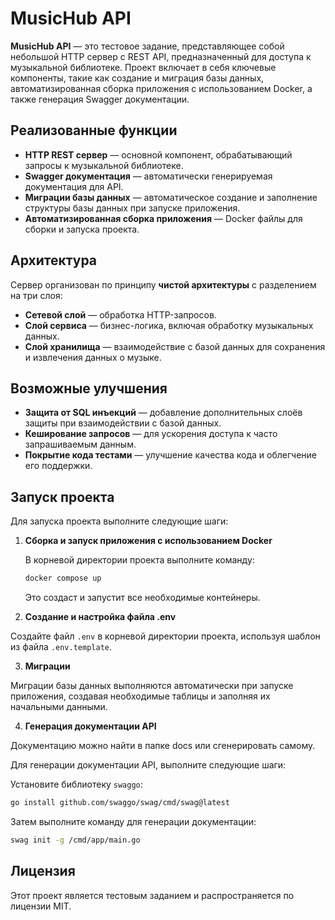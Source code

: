 # MusicHub API

**MusicHub API** — это тестовое задание, представляющее собой небольшой HTTP сервер с REST API, предназначенный для доступа к музыкальной библиотеке. Проект включает в себя ключевые компоненты, такие как создание и миграция базы данных, автоматизированная сборка приложения с использованием Docker, а также генерация Swagger документации.

## Реализованные функции

- **HTTP REST сервер** — основной компонент, обрабатывающий запросы к музыкальной библиотеке.
- **Swagger документация** — автоматически генерируемая документация для API.
- **Миграции базы данных** — автоматическое создание и заполнение структуры базы данных при запуске приложения.
- **Автоматизированная сборка приложения** — Docker файлы для сборки и запуска проекта.

## Архитектура

Сервер организован по принципу **чистой архитектуры** с разделением на три слоя:

- **Сетевой слой** — обработка HTTP-запросов.
- **Слой сервиса** — бизнес-логика, включая обработку музыкальных данных.
- **Слой хранилища** — взаимодействие с базой данных для сохранения и извлечения данных о музыке.

## Возможные улучшения

- **Защита от SQL инъекций** — добавление дополнительных слоёв защиты при взаимодействии с базой данных.
- **Кеширование запросов** — для ускорения доступа к часто запрашиваемым данным.
- **Покрытие кода тестами** — улучшение качества кода и облегчение его поддержки.

## Запуск проекта

Для запуска проекта выполните следующие шаги:

1. **Сборка и запуск приложения с использованием Docker**

   В корневой директории проекта выполните команду:

   ```bash
   docker compose up
   ```

   Это создаст и запустит все необходимые контейнеры.


2. **Создание и настройка файла .env**

Создайте файл ```.env``` в корневой директории проекта, используя шаблон из файла ```.env.template```.

3. **Миграции**

Миграции базы данных выполняются автоматически при запуске приложения, создавая необходимые таблицы и заполняя их начальными данными.

4. **Генерация документации API**

Документацию можно найти в папке docs или сгенерировать самому. 

Для генерации документации API, выполните следующие шаги:

Установите библиотеку ```swaggo```:
```bash
go install github.com/swaggo/swag/cmd/swag@latest
```
Затем выполните команду для генерации документации:
```bash
swag init -g /cmd/app/main.go
```

## Лицензия
Этот проект является тестовым заданием и распространяется по лицензии MIT.
